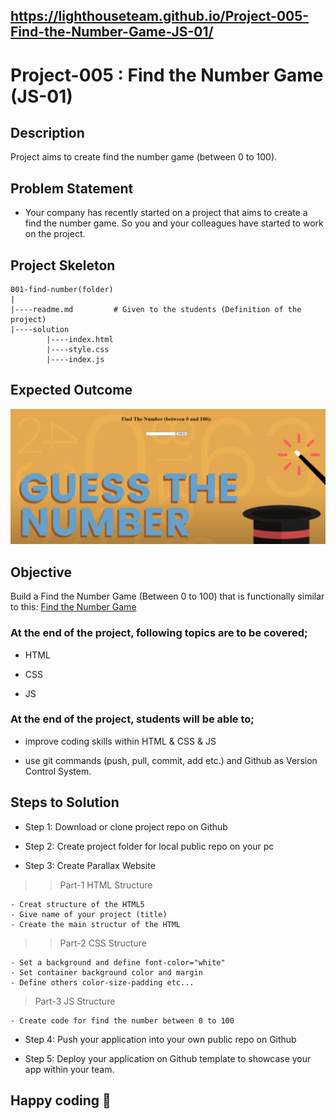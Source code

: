## https://lighthouseteam.github.io/Project-005-Find-the-Number-Game-JS-01/

# Project-005 : Find the Number Game (JS-01)

## Description
Project aims to create find the number game (between 0 to 100).

## Problem Statement

- Your company has recently started on a project that aims to create a find the number game. So you and your colleagues have started to work on the project.

## Project Skeleton 

```
001-find-number(folder)
|
|----readme.md         # Given to the students (Definition of the project)          
|----solution
        |----index.html  
        |----style.css   
        |----index.js
```

## Expected Outcome

![Project 001 Snapshot](Project_001_.png)

## Objective

Build a Find the Number Game (Between 0 to 100) that is functionally similar to this: [Find the Number Game]( https://aaron-clarusway.github.io/findnumber/)

### At the end of the project, following topics are to be covered;

- HTML 

- CSS

- JS


### At the end of the project, students will be able to;

- improve coding skills within HTML & CSS & JS

- use git commands (push, pull, commit, add etc.) and Github as Version Control System.

## Steps to Solution
  
- Step 1: Download or clone project repo on Github 

- Step 2: Create project folder for local public repo on your pc

- Step 3: Create Parallax Website

>>Part-1 HTML Structure

	- Creat structure of the HTML5
	- Give name of your project (title)
	- Create the main structur of the HTML

>>Part-2 CSS Structure

	- Set a background and define font-color="white"
	- Set container background color and margin
	- Define others color-size-padding etc...

>Part-3 JS Structure

	- Create code for find the number between 0 to 100
	
- Step 4: Push your application into your own public repo on Github

- Step 5: Deploy your application on Github template to showcase your app within your team.


## Happy coding 💪

